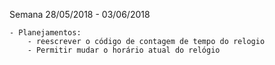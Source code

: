 Semana 28/05/2018 - 03/06/2018

    - Planejamentos:
        - reescrever o código de contagem de tempo do relogio
        - Permitir mudar o horário atual do relógio
